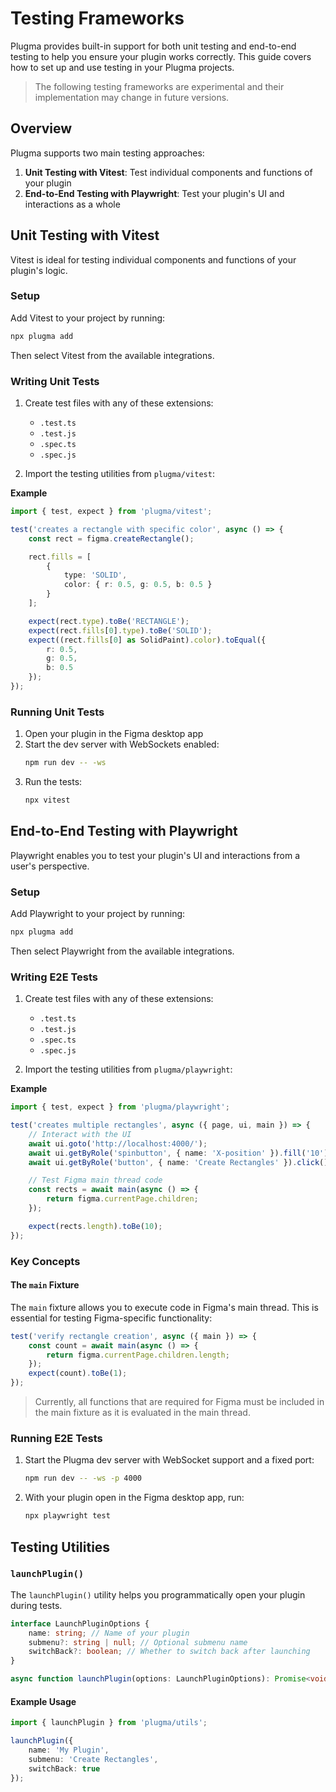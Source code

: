 # Testing Frameworks

Plugma provides built-in support for both unit testing and end-to-end testing to help you ensure your plugin works correctly. This guide covers how to set up and use testing in your Plugma projects.

<blockquote class="warning">
The following testing frameworks are experimental and their implementation may change in future versions.
</blockquote>

## Overview

Plugma supports two main testing approaches:

1. **Unit Testing with Vitest**: Test individual components and functions of your plugin
2. **End-to-End Testing with Playwright**: Test your plugin's UI and interactions as a whole

## Unit Testing with Vitest

Vitest is ideal for testing individual components and functions of your plugin's logic.

### Setup

Add Vitest to your project by running:

```bash
npx plugma add
```

Then select Vitest from the available integrations.

### Writing Unit Tests

1. Create test files with any of these extensions:

    - `.test.ts`
    - `.test.js`
    - `.spec.ts`
    - `.spec.js`

2. Import the testing utilities from `plugma/vitest`:

**Example**

```typescript
import { test, expect } from 'plugma/vitest';

test('creates a rectangle with specific color', async () => {
	const rect = figma.createRectangle();

	rect.fills = [
		{
			type: 'SOLID',
			color: { r: 0.5, g: 0.5, b: 0.5 }
		}
	];

	expect(rect.type).toBe('RECTANGLE');
	expect(rect.fills[0].type).toBe('SOLID');
	expect((rect.fills[0] as SolidPaint).color).toEqual({
		r: 0.5,
		g: 0.5,
		b: 0.5
	});
});
```

### Running Unit Tests

1. Open your plugin in the Figma desktop app
2. Start the dev server with WebSockets enabled:
    ```bash
    npm run dev -- -ws
    ```
3. Run the tests:
    ```bash
    npx vitest
    ```

## End-to-End Testing with Playwright

Playwright enables you to test your plugin's UI and interactions from a user's perspective.

### Setup

Add Playwright to your project by running:

```bash
npx plugma add
```

Then select Playwright from the available integrations.

### Writing E2E Tests

1. Create test files with any of these extensions:

    - `.test.ts`
    - `.test.js`
    - `.spec.ts`
    - `.spec.js`

2. Import the testing utilities from `plugma/playwright`:

**Example**

```typescript
import { test, expect } from 'plugma/playwright';

test('creates multiple rectangles', async ({ page, ui, main }) => {
	// Interact with the UI
	await ui.goto('http://localhost:4000/');
	await ui.getByRole('spinbutton', { name: 'X-position' }).fill('10');
	await ui.getByRole('button', { name: 'Create Rectangles' }).click();

	// Test Figma main thread code
	const rects = await main(async () => {
		return figma.currentPage.children;
	});

	expect(rects.length).toBe(10);
});
```

### Key Concepts

#### The `main` Fixture

The `main` fixture allows you to execute code in Figma's main thread. This is essential for testing Figma-specific functionality:

```typescript
test('verify rectangle creation', async ({ main }) => {
	const count = await main(async () => {
		return figma.currentPage.children.length;
	});
	expect(count).toBe(1);
});
```

<blockquote class="warning">
Currently, all functions that are required for Figma must be included in the main fixture as it is evaluated in the main thread.
</blockquote>

### Running E2E Tests

1. Start the Plugma dev server with WebSocket support and a fixed port:
    ```bash
    npm run dev -- -ws -p 4000
    ```
2. With your plugin open in the Figma desktop app, run:
    ```bash
    npx playwright test
    ```

## Testing Utilities

### `launchPlugin()`

The `launchPlugin()` utility helps you programmatically open your plugin during tests.

```typescript
interface LaunchPluginOptions {
	name: string; // Name of your plugin
	submenu?: string | null; // Optional submenu name
	switchBack?: boolean; // Whether to switch back after launching
}

async function launchPlugin(options: LaunchPluginOptions): Promise<void>;
```

#### Example Usage

```typescript
import { launchPlugin } from 'plugma/utils';

launchPlugin({
	name: 'My Plugin',
	submenu: 'Create Rectangles',
	switchBack: true
});
```
